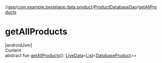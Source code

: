 //[app](../../index.md)/[com.example.bestelapp.data.product](../index.md)/[ProductDatabaseDao](index.md)/[getAllProducts](get-all-products.md)



# getAllProducts  
[androidJvm]  
Content  
abstract fun [getAllProducts](get-all-products.md)(): [LiveData](https://developer.android.com/reference/kotlin/androidx/lifecycle/LiveData.html)<[List](https://kotlinlang.org/api/latest/jvm/stdlib/kotlin.collections/-list/index.html)<[DatabaseProduct](../-database-product/index.md)>>  



